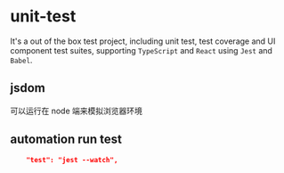 # unit-test

It's a out of the box test project, including unit test, test coverage and UI component test suites, supporting `TypeScript` and `React` using `Jest` and `Babel`.

## jsdom

可以运行在 node 端来模拟浏览器环境

## automation run test

```json
    "test": "jest --watch",
```
